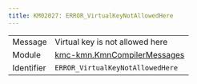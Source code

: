 ```yaml
---
title: KM02027: ERROR_VirtualKeyNotAllowedHere
---
```


|            |           |
|------------|---------- |
| Message    | Virtual key is not allowed here |
| Module     | [kmc-kmn.KmnCompilerMessages](kmc-kmn.kmncompilermessages) |
| Identifier | `ERROR_VirtualKeyNotAllowedHere` |


